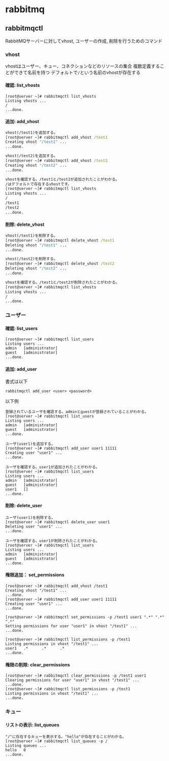 # rabbitmq

## rabbitmqctl
RabbitMQサーバーに対してvhost, ユーザーの作成, 削除を行うためのコマンド

### vhost
vhostはユーザー、キュー、コネクションなどのリソースの集合
複数定義することができて名前を持つ
デフォルトで`/`という名前のvhostが存在する

#### 確認: list_vhosts
```
[root@server ~]# rabbitmqctl list_vhosts
Listing vhosts ...
/
...done.
```

#### 追加: add_vhost
```cmd
vhost(/test1)を追加する。
[root@server ~]# rabbitmqctl add_vhost /test1
Creating vhost "/test1" ...
...done.

vhost(/test2)を追加する。
[root@server ~]# rabbitmqctl add_vhost /test2
Creating vhost "/test2" ...
...done.

vhostを確認する。/test1と/test2が追加されたことがわかる。
/はデフォルトで存在するvhostです。
[root@server ~]# rabbitmqctl list_vhosts
Listing vhosts ...
/
/test1
/test2
...done.
```

#### 削除: delete_vhost
```cmd
vhost(/test1)を削除する。
[root@server ~]# rabbitmqctl delete_vhost /test1
Deleting vhost "/test1" ...
...done.

vhost(/test2)を削除する。
[root@server ~]# rabbitmqctl delete_vhost /test2
Deleting vhost "/test2" ...
...done.

vhostを確認する。/test1と/test2が削除されたことがわかる。
[root@server ~]# rabbitmqctl list_vhosts
Listing vhosts ...
/
...done.
```

### ユーザー
#### 確認: list_users
```
[root@server ~]# rabbitmqctl list_users
Listing users ...
admin   [administrator]
guest   [administrator]
...done.
```
#### 追加: add_user
書式は以下
```
rabbitmqctl add_user <user> <password>
```
以下例
```
登録されているユーザを確認する。adminとguestが登録されていることがわかる。
[root@server ~]# rabbitmqctl list_users
Listing users ...
admin   [administrator]
guest   [administrator]
...done.

ユーザ(user1)を追加する。
[root@server ~]# rabbitmqctl add_user user1 11111
Creating user "user1" ...
...done.

ユーザを確認する。user1が追加されたことがわかる。
[root@server ~]# rabbitmqctl list_users
Listing users ...
admin   [administrator]
guest   [administrator]
user1   []
...done.
```

#### 削除: delete_user
```
ユーザ(user1)を削除する。
[root@server ~]# rabbitmqctl delete_user user1
Deleting user "user1" ...
...done.

ユーザを確認する。user1が削除されたことがわかる。
[root@server ~]# rabbitmqctl list_users
Listing users ...
admin   [administrator]
guest   [administrator]
...done.
```

#### 権限追加： set_permissions
```
[root@server ~]# rabbitmqctl add_vhost /test1
Creating vhost "/test1" ...
...done.
[root@server ~]# rabbitmqctl add_user user1 11111
Creating user "user1" ...
...done.

[root@server ~]# rabbitmqctl set_permissions -p /test1 user1 ".*" ".*" ".*"
Setting permissions for user "user1" in vhost "/test1" ...
...done.

[root@server ~]# rabbitmqctl list_permissions -p /test1
Listing permissions in vhost "/test1" ...
user1   .*      .*      .*
...done.
```

#### 権限の削除: clear_permissions
```
[root@server ~]# rabbitmqctl clear_permissions -p /test1 user1
Clearing permissions for user "user1" in vhost "/test1" ...
...done.
[root@server ~]# rabbitmqctl list_permissions -p /test1
Listing permissions in vhost "/test1" ...
...done.
```

### キュー
#### リストの表示: list_queues
```
"/"に存在するキューを表示する。"hello"が存在することがわかる。
[root@server ~]# rabbitmqctl list_queues -p /
Listing queues ...
hello   0
...done.
```
